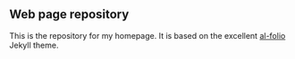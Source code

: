 ## Web page repository

This is the repository for my homepage. It is based on the excellent [al-folio](https://github.com/alshedivat/al-folio) Jekyll theme.
